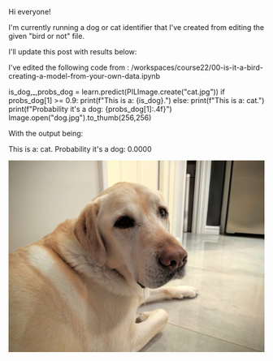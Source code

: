 Hi everyone!

I'm currently running a dog or cat identifier that I've created from editing the given "bird or not" file.

I'll update this post with results below:

I've edited the following code from : /workspaces/course22/00-is-it-a-bird-creating-a-model-from-your-own-data.ipynb

is_dog,_,probs_dog = learn.predict(PILImage.create("cat.jpg"))
if probs_dog[1] >= 0.9:
    print(f"This is a: {is_dog}.")
else:
    print(f"This is a: cat.")
print(f"Probability it's a dog: {probs_dog[1]:.4f}")
Image.open("dog.jpg").to_thumb(256,256)

With the output being:

This is a: cat.
Probability it's a dog: 0.0000

![dog](../images/dog.jpg)
